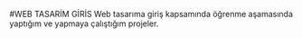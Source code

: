 #WEB TASARİM GİRİS
Web tasarıma giriş kapsamında öğrenme aşamasında yaptığım ve yapmaya çalıştığım projeler.

